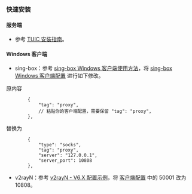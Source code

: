 ### 快速安装

#### 服务端

  - 参考 [TUIC 安装指南](https://github.com/chika0801/tuic-install/blob/main/README.md)。

#### Windows 客户端

  - sing-box：参考 [sing-box Windows 客户端使用方法](https://github.com/chika0801/sing-box-examples/blob/main/Tun/README.md)，将 [sing-box Windows 客户端配置](https://github.com/chika0801/sing-box-examples/blob/main/Tun/config_client_windows.json) 进行如下修改。

原内容
```jsonc
        {
            "tag": "proxy",
            // 粘贴你的客户端配置，需要保留 "tag": "proxy",
        },
```

替换为
```jsonc
        {
            "type": "socks",
            "tag": "proxy",
            "server": "127.0.0.1",
            "server_port": 10808
        },
```

  - v2rayN：参考 [v2rayN - V6.X 配置示例](https://github.com/chika0801/tuic-install/blob/main/README.md)，将 [客户端配置](https://raw.githubusercontent.com/chika0801/tuic-install/main/config_client.json) 中的 50001 改为 10808。


